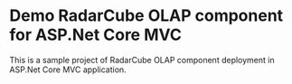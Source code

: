 # Demo RadarCube OLAP component for ASP.Net Core MVC #

This is a sample project of RadarCube OLAP component deployment in ASP.Net Core MVC application. 